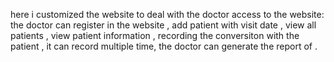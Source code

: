here i  customized the website to deal with the doctor access to the website: the doctor can register in the website , add patient with visit date , view all patients , view patient information , recording the conversiton with the patient , it can record multiple time, the doctor can generate the report of .